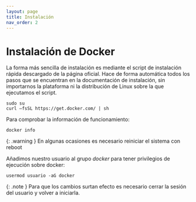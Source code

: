 ```yaml
---
layout: page
title: Instalación
nav_order: 2
---
```


# Instalación de Docker
La forma más sencilla de instalación es mediante el script de instalación rápida descargado de la página oficial. Hace de forma automática todos los pasos que se encuentran en la documentación de instalación, sin importarnos la plataforma ni la distribución de Linux sobre la que ejecutamos el script.

	sudo su
	curl –fsSL https://get.docker.com/ | sh

Para comprobar la información de funcionamiento:

	docker info

{: .warning }
En algunas ocasiones es necesario reiniciar el sistema con reboot

Añadimos nuestro usuario al grupo *docker* para tener privilegios de ejecución sobre docker:

	usermod usuario -aG docker


{: .note }
Para que los cambios surtan efecto es necesario cerrar la sesión del usuario y volver a iniciarla.
